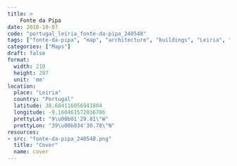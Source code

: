 ```yaml
---
title: > 
    Fonte da Pipa
date: 2018-10-07
code: "portugal_leiria_fonte-da-pipa_240548"
tags: ["fonte-da-pipa", "map", "architecture", "buildings", "Leiria", "Portugal"]
categories: ["Maps"]
draft: false
format:
  width: 210
  height: 297
  unit: 'mm'
location:
  place: "Leiria"
  country: "Portugal"
  latitude: 38.684116056941804
  longitude: -9.160461572036786
  prettyLat: "9\u00b01'29.81\"W"
  prettyLon: "39\u00b034'30.78\"N"
resources:
- src: "fonte-da-pipa_240548.png"
  title: "Cover"
  name: cover
---
```

